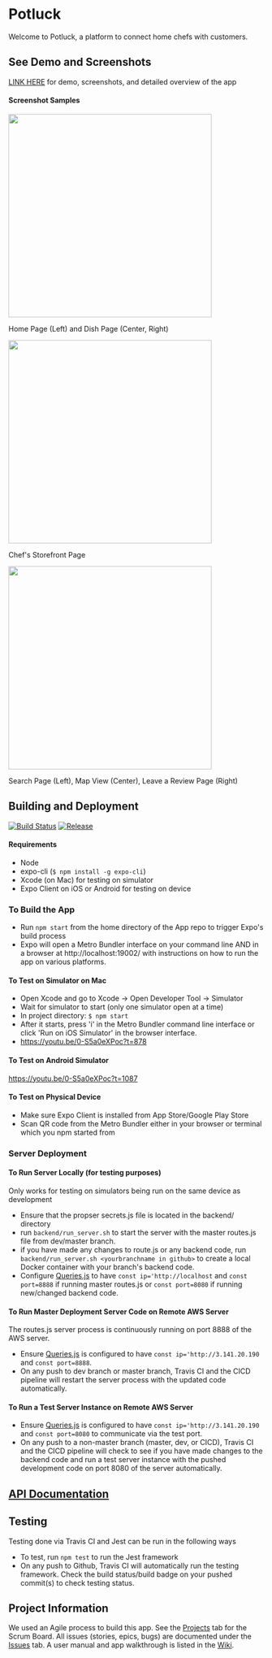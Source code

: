 # Potluck

Welcome to Potluck, a platform to connect home chefs with customers.
## See Demo and Screenshots
[LINK HERE](https://github.com/brendon-ng/16/wiki) for demo, screenshots, and detailed overview of the app
#### Screenshot Samples
<img src="https://github.com/brendon-ng/Potluck/assets/40370559/88023dea-b7bd-4924-b061-c9cdfe8d4a11" height=400>  

Home Page (Left) and Dish Page (Center, Right)  

<img src="https://github.com/brendon-ng/Potluck/assets/40370559/f7194006-1046-4378-96ca-970f8e53ba0c" height=400>  

Chef's Storefront Page  

<img src="https://github.com/brendon-ng/Potluck/assets/40370559/daf6a32d-1ef4-4c85-a035-d0ec9f836535" height=400>  

Search Page (Left), Map View (Center), Leave a Review Page (Right)  


## Building and Deployment
[![Build Status](https://travis-ci.com/cs130-w21/16.svg?branch=master)](https://travis-ci.com/cs130-w21/16)
[![Release](https://img.shields.io/github/v/release/cs130-w21/template?label=release)](https://github.com/cs130-w21/16/releases/latest)

#### Requirements

- Node
- expo-cli (`$ npm install -g expo-cli`)
- Xcode (on Mac) for testing on simulator
- Expo Client on iOS or Android for testing on device

### To Build the App

- Run `npm start` from the home directory of the App repo to trigger Expo's build process
- Expo will open a Metro Bundler interface on your command line AND in a browser at http://localhost:19002/ with instructions on how to run the app on various platforms.

#### To Test on Simulator on Mac

- Open Xcode and go to Xcode -> Open Developer Tool -> Simulator
- Wait for simulator to start (only one simulator open at a time)
- In project directory: `$ npm start` 
- After it starts, press 'i' in the Metro Bundler command line interface or click 'Run on iOS Simulator' in the browser interface.
- https://youtu.be/0-S5a0eXPoc?t=878

#### To Test on Android Simulator

https://youtu.be/0-S5a0eXPoc?t=1087

#### To Test on Physical Device

- Make sure Expo Client is installed from App Store/Google Play Store
- Scan QR code from the Metro Bundler either in your browser or terminal which you npm started from

### Server Deployment
#### To Run Server Locally (for testing purposes)

Only works for testing on simulators being run on the same device as development
- Ensure that the propser secrets.js file is located in the backend/ directory
- run `backend/run_server.sh` to start the server with the master routes.js file from dev/master branch.
- if you have made any changes to route.js or any backend code, run `backend/run_server.sh <yourbranchname in github>` to create a local Docker container with your branch's backend code.
- Configure [Queries.js](https://github.com/cs130-w21/16/blob/master/app/util/Queries.js) to have `const ip='http://localhost` and `const port=8888` if running master routes.js or `const port=8080` if running new/changed backend code.

#### To Run Master Deployment Server Code on Remote AWS Server
The routes.js server process is continuously running on port 8888 of the AWS server.
- Ensure [Queries.js](https://github.com/cs130-w21/16/blob/master/app/util/Queries.js) is configured to have `const ip='http://3.141.20.190` and `const port=8888`.
- On any push to dev branch or master branch, Travis CI and the CICD pipeline will restart the server process with the updated code automatically.

#### To Run a Test Server Instance on Remote AWS Server
- Ensure [Queries.js](https://github.com/cs130-w21/16/blob/master/app/util/Queries.js) is configured to have `const ip='http://3.141.20.190` and `const port=8080` to communicate via the test port.
- On any push to a non-master branch (master, dev, or CICD), Travis CI and the CICD pipeline will check to see if you have made changes to the backend code and run a test server instance with the pushed development code on port 8080 of the server automatically.

## [API Documentation](https://cs130-w21.github.io/16/)

## Testing
Testing done via Travis CI and Jest can be run in the following ways
- To test, run `npm test` to run the Jest framework
- On any push to Github, Travis CI will automatically run the testing framework. Check the build status/build badge on your pushed commit(s) to check testing status.

## Project Information
We used an Agile process to build this app. See the [Projects](https://github.com/cs130-w21/16/projects) tab for the Scrum Board. All issues (stories, epics, bugs) are documented under the [Issues](https://github.com/cs130-w21/16/issues) tab. A user manual and app walkthrough is listed in the [Wiki](https://github.com/cs130-w21/16/wiki).
